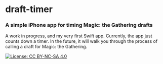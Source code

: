 # draft-timer
### A simple iPhone app for timing Magic: the Gathering drafts

A work in progress, and my very first Swift app. Currently, the app just counts down a timer. In the future, it will walk you through the process of calling a draft for Magic: the Gathering.

[![License: CC BY-NC-SA 4.0](https://licensebuttons.net/l/by-nc-sa/4.0/80x15.png)](http://creativecommons.org/licenses/by-nc-sa/4.0/)
